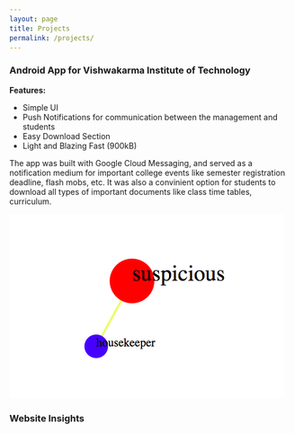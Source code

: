 ```yaml
---
layout: page
title: Projects
permalink: /projects/
---
```


### Android App for Vishwakarma Institute of Technology

<!-- <div class="list-group">
  <a class="list-group-item icon-link" href="https://github.com/rahul-pande/vit" target="_blank">
    <i class="fa fa-github fa-2x" title="Github Repo"></i>
  </a>
  <a class="list-group-item icon-link" href="https://play.google.com/store/apps/details?id=com.rahul7teen.vit" target="_blank">
    <i class="fa fa-android fa-2x" title="PlayStore"></i>
  </a>
</div> -->

**Features:**
+ Simple UI
+ Push Notifications for communication between the management and students
+ Easy Download Section
+ Light and Blazing Fast (900kB)

The app was built with Google Cloud Messaging, and served as a notification medium for important college events like semester registration deadline, flash mobs, etc. It was also a convinient option for students to download all types of important documents like class time tables, curriculum.

![image](https://github.com/rahul-pande/website_insights/blob/master/_screenshots/graph_subset_1.png)

### Website Insights

<!-- <div class="list-group">
  <a class="list-group-item icon-link" href="https://github.com/rahul-pande/website_insights" target="_blank">
    <i class="fa fa-github fa-2x" title="PlayStore"></i>
  </a>
</div>
 -->
